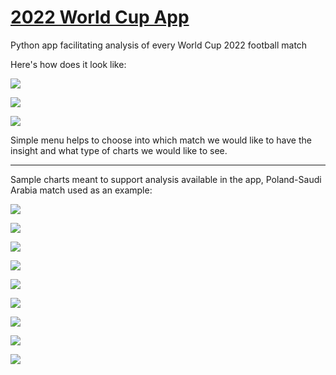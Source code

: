 # [2022 World Cup App](https://worldcup2022-aleks-kapich.streamlit.app/)
Python app facilitating analysis of every World Cup 2022 football match

Here's how does it look like: 

![](https://github.com/AKapich/WorldCup_App/blob/main/images/screen.png)

![](https://github.com/AKapich/WorldCup_App/blob/main/images/screen2.png)

![](https://github.com/AKapich/WorldCup_App/blob/main/images/screen3.png)

Simple menu helps to choose into which match we would like to have the insight and what type of charts we would like to see.

---

Sample charts meant to support analysis available in the app, Poland-Saudi Arabia match used as an example:

![](https://github.com/AKapich/WorldCup_App/blob/main/images/kiwior_passmap.png)

![](https://github.com/AKapich/WorldCup_App/blob/main/images/pass_network.png)

![](https://github.com/AKapich/WorldCup_App/blob/main/images/voronoi.png)

![](https://github.com/AKapich/WorldCup_App/blob/main/images/passing_sonars.png)

![](https://github.com/AKapich/WorldCup_App/blob/main/images/convexHull.png)

![](https://github.com/AKapich/WorldCup_App/blob/main/images/cash_convexHull.png)

![](https://github.com/AKapich/WorldCup_App/blob/main/images/xG_flow.png)

![](https://github.com/AKapich/WorldCup_App/blob/main/images/prog_passes_krychowiak.png)

![](https://github.com/AKapich/WorldCup_App/blob/main/images/shotmap.png)
